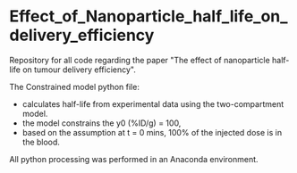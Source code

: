 # Effect_of_Nanoparticle_half_life_on_delivery_efficiency

Repository for all code regarding the paper "The effect of nanoparticle half-life on tumour delivery efficiency".

The Constrained model python file:
- calculates half-life from experimental data using the two-compartment model.
- the model constrains the y0 (%ID/g) = 100,
-   based on the assumption at t = 0 mins, 100% of the injected dose is in the blood.

All python processing was performed in an Anaconda environment.
